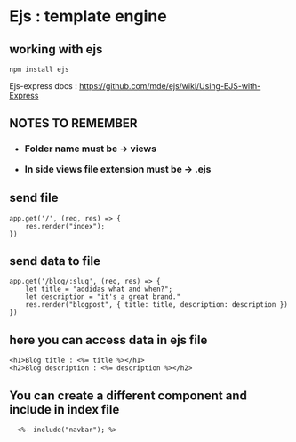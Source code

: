 # Ejs : template engine

## working with ejs

```
npm install ejs
```

Ejs-express docs : https://github.com/mde/ejs/wiki/Using-EJS-with-Express

## NOTES TO REMEMBER

<h3>

- Folder name must be -> views
  <br>

- In side views file extension must be -> .ejs

</h3>

## send file

```
app.get('/', (req, res) => {
    res.render("index");
})
```

## send data to file

```
app.get('/blog/:slug', (req, res) => {
    let title = "addidas what and when?";
    let description = "it's a great brand."
    res.render("blogpost", { title: title, description: description })
})

```

## here you can access data in ejs file

```
<h1>Blog title : <%= title %></h1>
<h2>Blog description : <%= description %></h2>
```

## You can create a different component and include in index file

```
  <%- include("navbar"); %>
```
